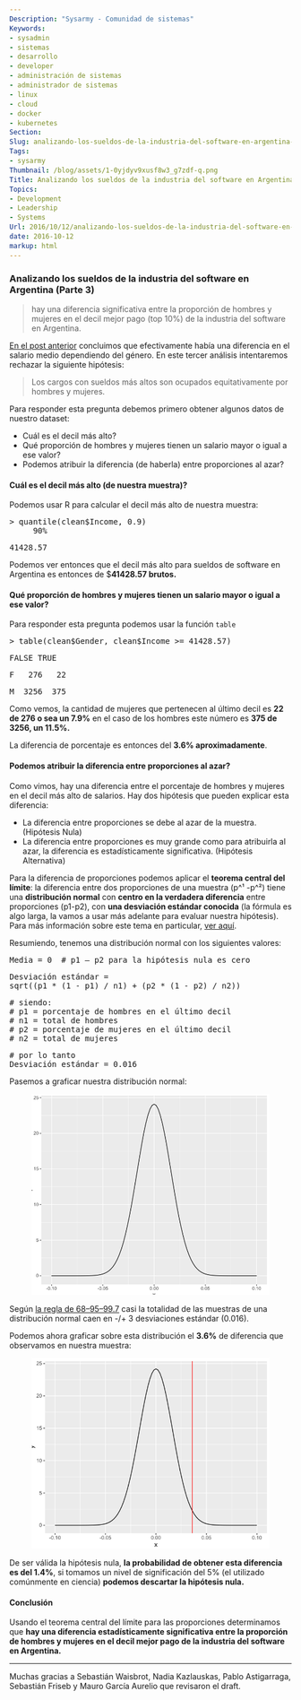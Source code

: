 ```yaml
---
Description: "Sysarmy - Comunidad de sistemas"
Keywords:
- sysadmin 
- sistemas
- desarrollo
- developer
- administración de sistemas
- administrador de sistemas
- linux
- cloud
- docker
- kubernetes
Section: 
Slug: analizando-los-sueldos-de-la-industria-del-software-en-argentina-parte-3
Tags:
- sysarmy
Thumbnail: /blog/assets/1-0yjdyv9xusf8w3_g7zdf-q.png
Title: Analizando los sueldos de la industria del software en Argentina (Parte 3)
Topics:
- Development
- Leadership
- Systems
Url: 2016/10/12/analizando-los-sueldos-de-la-industria-del-software-en-argentina-parte-3
date: 2016-10-12
markup: html
---
```


<section class="section section--body">
<div class="section-divider layoutSingleColumn"></div>
<div class="section-content">
<div class="section-inner layoutSingleColumn">
<h3 class="graf graf--h3">Analizando los sueldos de la industria del software en Argentina (Parte 3)</h3>
<blockquote class="graf graf--blockquote"><p>hay una diferencia significativa entre la proporción de hombres y mujeres en el decil mejor pago (top 10%) de la industria del software en Argentina.</p></blockquote>
<p class="graf graf--p"><a class="markup--anchor markup--p-anchor" href="2016/09/06/analizando-los-sueldos-de-la-industria-del-software-en-argentina-parte-2/">En el post anterior</a> concluimos que efectivamente había una diferencia en el salario medio dependiendo del género. En este tercer análisis intentaremos rechazar la siguiente hipótesis:</p>
<blockquote class="graf graf--pullquote"><p>Los cargos con sueldos más altos son ocupados equitativamente por hombres y mujeres.</p></blockquote>
<p class="graf graf--p">Para responder esta pregunta debemos primero obtener algunos datos de nuestro dataset:</p>
<ul class="postList">
<li class="graf graf--li">Cuál es el decil más alto?</li>
<li class="graf graf--li">Qué proporción de hombres y mujeres tienen un salario mayor o igual a ese valor?</li>
<li class="graf graf--li">Podemos atribuir la diferencia (de haberla) entre proporciones al azar?</li>
</ul>
<h4 class="graf graf--h4">Cuál es el decil más alto (de nuestra muestra)?</h4>
<p class="graf graf--p">Podemos usar R para calcular el decil más alto de nuestra muestra:</p>
<pre class="graf graf--pre">&gt; quantile(clean$Income, 0.9)
     90%</pre>
<pre class="graf graf--pre">41428.57</pre>
<p class="graf graf--p">Podemos ver entonces que el decil más alto para sueldos de software en Argentina es entonces de $<strong class="markup--strong markup--p-strong">41428.57 brutos.</strong></p>
<h4 class="graf graf--h4">Qué proporción de hombres y mujeres tienen un salario mayor o igual a ese valor?</h4>
<p class="graf graf--p">Para responder esta pregunta podemos usar la función <code class="markup--code markup--p-code">table</code></p>
<pre class="graf graf--pre">&gt; table(clean$Gender, clean$Income &gt;= 41428.57)</pre>
<pre class="graf graf--pre">FALSE TRUE</pre>
<pre class="graf graf--pre">F   276   22</pre>
<pre class="graf graf--pre">M  3256  375</pre>
<p class="graf graf--p">Como vemos, la cantidad de mujeres que pertenecen al último decil es <strong class="markup--strong markup--p-strong">22 de 276 o sea un 7.9%</strong> en el caso de los hombres este número es <strong class="markup--strong markup--p-strong">375 de 3256, un 11.5%.</strong></p>
<p class="graf graf--p">La diferencia de porcentaje es entonces del <strong>3.6% aproximadamente</strong>.</p>
<h4 class="graf graf--h4">Podemos atribuir la diferencia entre proporciones al azar?</h4>
<p class="graf graf--p">Como vimos, hay una diferencia entre el porcentaje de hombres y mujeres en el decil más alto de salarios. Hay dos hipótesis que pueden explicar esta diferencia:</p>
<ul class="postList">
<li class="graf graf--li">La diferencia entre proporciones se debe al azar de la muestra. (Hipótesis Nula)</li>
<li class="graf graf--li">La diferencia entre proporciones es muy grande como para atribuirla al azar, la diferencia es estadísticamente significativa. (Hipótesis Alternativa)</li>
</ul>
<p class="graf graf--p">Para la diferencia de proporciones podemos aplicar el <strong class="markup--strong markup--p-strong">teorema central del límite</strong>: la diferencia entre dos proporciones de una muestra (p^¹ -p^²) tiene una <strong class="markup--strong markup--p-strong">distribución normal</strong> con <strong class="markup--strong markup--p-strong">centro en la verdadera diferencia</strong> entre proporciones (p1-p2), con <strong class="markup--strong markup--p-strong">una desviación estándar conocida</strong> (la fórmula es algo larga, la vamos a usar más adelante para evaluar nuestra hipótesis). Para más información sobre este tema en particular, <a class="markup--anchor markup--p-anchor" href="http://stattrek.com/estimation/difference-in-proportions.aspx?Tutorial=AP" target="_blank">ver aquí</a>.</p>
<p class="graf graf--p">Resumiendo, tenemos una distribución normal con los siguientes valores:</p>
<pre class="graf graf--pre">Media = 0  # p1 — p2 para la hipótesis nula es cero</pre>
<pre class="graf graf--pre">Desviación estándar = 
sqrt((p1 * (1 - p1) / n1) + (p2 * (1 - p2) / n2))</pre>
<pre class="graf graf--pre"># siendo:
# p1 = porcentaje de hombres en el último decil
# n1 = total de hombres
# p2 = porcentaje de mujeres en el último decil
# n2 = total de mujeres</pre>
<pre class="graf graf--pre"># por lo tanto
Desviación estándar = 0.016</pre>
<p class="graf graf--p">Pasemos a graficar nuestra distribución normal:</p>
<figure class="graf graf--figure"><img class="graf-image" src="assets/f79a6-17cc7_uy5pzkvju1xgqxzjg.png" /></figure>
<p class="graf graf--p">Según <a class="markup--anchor markup--p-anchor" href="https://en.wikipedia.org/wiki/68%E2%80%9395%E2%80%9399.7_rule" target="_blank">la regla de 68–95–99.7</a> casi la totalidad de las muestras de una distribución normal caen en -/+ 3 desviaciones estándar (0.016).</p>
<p class="graf graf--p">Podemos ahora graficar sobre esta distribución el <strong class="markup--strong markup--p-strong">3.6%</strong> de diferencia que observamos en nuestra muestra:</p>
<figure class="graf graf--figure"><img class="graf-image" src="assets/2339d-10yjdyv9xusf8w3_g7zdf-q.png" /></figure>
<p class="graf graf--p">De ser válida la hipótesis nula, <strong class="markup--strong markup--p-strong">la probabilidad de obtener esta diferencia es del 1.4%</strong>, si tomamos un nivel de significación del 5% (el utilizado comúnmente en ciencia) <strong class="markup--strong markup--p-strong">podemos descartar la hipótesis nula.</strong></p>
<h4 class="graf graf--h4">Conclusión</h4>
<p class="graf graf--p">Usando el teorema central del límite para las proporciones determinamos que <strong class="markup--strong markup--p-strong">hay una diferencia estadísticamente significativa entre la proporción de hombres y mujeres en el decil mejor pago de la industria del software en Argentina.</strong></p>
</div>
</div>
</section>
<section class="section section--body">
<div class="section-divider layoutSingleColumn">
<hr class="section-divider" />
</div>
<div class="section-content">
<div class="section-inner layoutSingleColumn">
<p class="graf graf--p">Muchas gracias a Sebastián Waisbrot, Nadia Kazlauskas, Pablo Astigarraga, Sebastián Friseb y Mauro García Aurelio que revisaron el draft.</p>
</div>
</div>
</section>
